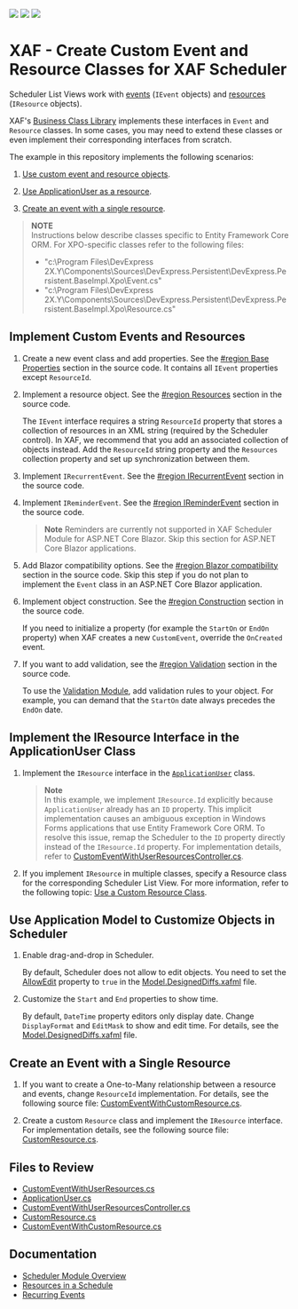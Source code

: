 <!-- default badges list -->
![](https://img.shields.io/endpoint?url=https://codecentral.devexpress.com/api/v1/VersionRange/697272304/23.1.4%2B)
[![](https://img.shields.io/badge/Open_in_DevExpress_Support_Center-FF7200?style=flat-square&logo=DevExpress&logoColor=white)](https://supportcenter.devexpress.com/ticket/details/T1192223)
[![](https://img.shields.io/badge/📖_How_to_use_DevExpress_Examples-e9f6fc?style=flat-square)](https://docs.devexpress.com/GeneralInformation/403183)
<!-- default badges end -->
# XAF - Create Custom Event and Resource Classes for XAF Scheduler

Scheduler List Views work with [events](https://docs.devexpress.com/eXpressAppFramework/112812/event-planning-and-notifications/scheduler/scheduler-module-overview#events) (`IEvent` objects) and  [resources](https://docs.devexpress.com/eXpressAppFramework/112813/event-planning-and-notifications/scheduler/resources-in-a-schedule) (`IResource` objects). 

XAF's [Business Class Library](https://docs.devexpress.com/eXpressAppFramework/112571/business-model-design-orm/built-in-business-classes-and-interfaces) implements these interfaces in `Event` and `Resource` classes. In some cases, you may need to extend these classes or even implement their corresponding interfaces from scratch.

The example in this repository implements the following scenarios:

1. [Use custom event and resource objects](#implement-custom-events-and-resources).

2. [Use ApplicationUser as a resource](#implement-the-iresource-interface-in-the-applicationuser-class).

3. [Create an event with a single resource](#create-an-event-with-a-single-resource).

> **NOTE**  
> Instructions below describe classes specific to Entity Framework Core ORM. For XPO-specific classes refer to the following files:
> * "c:\Program Files\DevExpress 2X.Y\Components\Sources\DevExpress.Persistent\DevExpress.Persistent.BaseImpl.Xpo\Event.cs"
> * "c:\Program Files\DevExpress 2X.Y\Components\Sources\DevExpress.Persistent\DevExpress.Persistent.BaseImpl.Xpo\Resource.cs"

## Implement Custom Events and Resources
1. Create a new event class and add properties. See the [#region Base Properties](./CS/EFCore/CustomEventsAndResources.Module/BusinessObjects/CustomEventWithUserResources.cs#L29) section in the source code. It contains all `IEvent` properties except `ResourceId`.

2. Implement a resource object. See the [#region Resources](./CS/EFCore/CustomEventsAndResources.Module/BusinessObjects/CustomEventWithUserResources.cs#L57) section in the source code.
    
    The `IEvent` interface requires a string `ResourceId` property that stores a collection of resources in an XML string (required by the Scheduler control). In XAF, we recommend that you add an associated collection of objects instead. Add the `ResourceId` string property and the `Resources` collection property and set up synchronization between them.

3. Implement `IRecurrentEvent`. See the [#region IRecurrentEvent](./CS/EFCore/CustomEventsAndResources.Module/BusinessObjects/CustomEventWithUserResources.cs#L112) section in the source code.

4. Implement `IReminderEvent`. See the [#region IReminderEvent](./CS/EFCore/CustomEventsAndResources.Module/BusinessObjects/CustomEventWithUserResources.cs#L128) section in the source code.

   > **Note**
   > Reminders are currently not supported in XAF Scheduler Module for ASP.NET Core Blazor. Skip this section for ASP.NET Core Blazor applications.

6. Add Blazor compatibility options. See the [#region Blazor compatibility](./CS/EFCore/CustomEventsAndResources.Module/BusinessObjects/CustomEventWithUserResources.cs#L269) section in the source code. Skip this step if you do not plan to implement the `Event` class in an ASP.NET Core Blazor application.

7. Implement object construction. See the [#region Construction](./CS/EFCore/CustomEventsAndResources.Module/BusinessObjects/CustomEventWithUserResources.cs#L293) section in the source code.

    If you need to initialize a property (for example the `StartOn` or `EndOn` property) when XAF creates a new `CustomEvent`, override the `OnCreated` event.

8. If you want to add validation, see the [#region Validation](./CS/EFCore/CustomEventsAndResources.Module/BusinessObjects/CustomEventWithUserResources.cs#L301) section in the source code.

    To use the [Validation Module](https://docs.devexpress.com/eXpressAppFramework/113684/validation-module), add validation rules to your object. For example, you can demand that the `StartOn` date always precedes the `EndOn` date.

## Implement the IResource Interface in the ApplicationUser Class

1. Implement the `IResource` interface in the [`ApplicationUser`](./CS/EFCore/CustomEventsAndResources.Module/BusinessObjects/ApplicationUser.cs) class.

    > **Note**  
    > In this example, we implement `IResource.Id` explicitly because `ApplicationUser` already has an `ID` property. This implicit implementation causes an ambiguous exception in Windows Forms applications that use Entity Framework Core ORM. To resolve this issue, remap the Scheduler to the `ID` property directly instead of the `IResource.Id` property. For implementation details, refer to [CustomEventWithUserResourcesController.cs](./CS/EFCore/CustomEventsAndResources.Win/Controllers/CustomEventWithUserResourcesController.cs).

3. If you implement `IResource` in multiple classes, specify a Resource class for the corresponding Scheduler List View. For more information, refer to the following topic: [Use a Custom Resource Class](https://docs.devexpress.com/eXpressAppFramework/112813/event-planning-and-notifications/scheduler/resources-in-a-schedule#use-a-custom-resource-class).

## Use Application Model to Customize Objects in Scheduler

1. Enable drag-and-drop in Scheduler.

    By default, Scheduler does not allow to edit objects. You need to set the [AllowEdit](https://docs.devexpress.com/eXpressAppFramework/DevExpress.ExpressApp.Model.IModelView.AllowEdit) property to `true` in the [Model.DesignedDiffs.xafml](./CS/EFCore/CustomEventsAndResources.Module/Model.DesignedDiffs.xafml) file.

2. Customize the `Start` and `End` properties to show time.

    By default, `DateTime` property editors only display date. Change `DisplayFormat` and `EditMask` to show and edit time. For details, see the [Model.DesignedDiffs.xafml](./CS/EFCore/CustomEventsAndResources.Module/Model.DesignedDiffs.xafml) file.

## Create an Event with a Single Resource

1. If you want to create a One-to-Many relationship between a resource and events, change `ResourceId` implementation. For details, see the following source file: [CustomEventWithCustomResource.cs](./CS/EFCore/CustomEventsAndResources.Module/BusinessObjects/CustomEventWithCustomResource.cs).

2. Create a custom `Resource` class and implement the `IResource` interface. For implementation details, see the following source file: [CustomResource.cs](./CS/EFCore/CustomEventsAndResources.Module/BusinessObjects/CustomResource.cs).

## Files to Review

- [CustomEventWithUserResources.cs](./CS/EFCore/CustomEventsAndResources.Module/BusinessObjects/CustomEventWithUserResources.cs)
- [ApplicationUser.cs](./CS/EFCore/CustomEventsAndResources.Module/BusinessObjects/ApplicationUser.cs)
- [CustomEventWithUserResourcesController.cs](./CS/EFCore/CustomEventsAndResources.Win/Controllers/CustomEventWithUserResourcesController.cs)
- [CustomResource.cs](./CS/EFCore/CustomEventsAndResources.Module/BusinessObjects/CustomResource.cs)
- [CustomEventWithCustomResource.cs](./CS/EFCore/CustomEventsAndResources.Module/BusinessObjects/CustomEventWithCustomResource.cs)

## Documentation

- [Scheduler Module Overview](https://docs.devexpress.com/eXpressAppFramework/112812/event-planning-and-notifications/scheduler/scheduler-module-overview)
- [Resources in a Schedule](https://docs.devexpress.com/eXpressAppFramework/112813/event-planning-and-notifications/scheduler/resources-in-a-schedule)
- [Recurring Events](https://docs.devexpress.com/eXpressAppFramework/113128/event-planning-and-notifications/scheduler/recurring-events)
